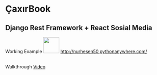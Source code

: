 <h1>ÇaxırBook</h1>
<h2>Django Rest Framework + React Sosial Media</h2>

Working Example <img width="50px" href="#" src="https://cdn-icons-png.flaticon.com/512/1150/1150626.png"/> <a href="http://nurhesen50.pythonanywhere.com/">http://nurhesen50.pythonanywhere.com/</a>

<br>
Walkthrough <a href="https://www.youtube.com/watch?v=vON92Vosf_M">Video</a>
